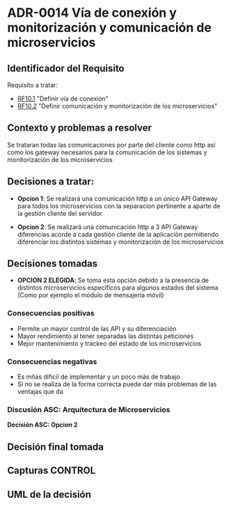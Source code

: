 # ADR-0014 Vía de conexión y monitorización y comunicación de microservicios

## Identificador del Requisito

Requisito a tratar: 
* [RF10.1](../Requisitos/rf10.1.md) "Definir vía de conexión"
* [RF10.2](../Requisitos/rf10.2.md) "Definir comunicación  y monitorización de los microservicios"

## Contexto y problemas a resolver

Se trataran todas las comunicaciones por parte del cliente como http así como los gateway necesarios para la comunicación de los sistemas y monitorización de los microservicios

## Decisiones a tratar:

* **Opcion 1**: Se realizará una comunicación http a un único API Gateway para todos los microservicios con la separacion pertinente a aparte de la gestión cliente del servidor

* **Opcion 2**: Se realizará una comunicación http a 3 API Gateway diferencias acorde a cada gestión cliente de la aplicación permitiendo diferenciar los distintos sistemas y monitorización de los microservicios



## Decisiones tomadas
* **OPCION 2 ELEGIDA**: Se toma esta opción debido a la presencia de distintos microservicios específicos para algunos estados del sistema (Como por ejemplo el módulo de mensajería móvil)


### Consecuencias positivas <!-- optional -->

* Permite un mayor control de las API y su diferenciación
* Mayor rendimiento al tener separadas las distintas peticiones
* Mejor mantenimiento y trackeo del estado de los microservicios

### Consecuencias negativas <!-- optional -->

* Es mñas dificil de implementar y un poco más de trabajo
* Si no se realiza de la forma correcta puede dar más problemas de las ventajas que da

### Discusión ASC: Arquitectura de Microservicios

**Decisión ASC: Opcion 2**

## Decisión final tomada



## Capturas CONTROL 


## UML de la decisión






